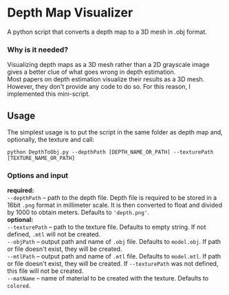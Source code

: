# Depth Map Visualizer
A python script that converts a depth map to a 3D mesh in .obj format.

### Why is it needed?
Visualizing depth maps as a 3D mesh rather than a 2D grayscale image gives a better clue of what goes wrong in depth estimation.   
Most papers on depth estimation visualize their results as a 3D mesh. However, they don't provide any code to do so. For this reason, I implemented this mini-script.


## Usage

The simplest usage is to put the script in the same folder as depth map and, optionally, the texture and call:
```
python DepthToObj.py --depthPath [DEPTH_NAME_OR_PATH] --texturePath [TEXTURE_NAME_OR_PATH]
```

### Options and input
**required:**   
   `--depthPath` – path to the depth file. Depth file is required to be stored in a 16bit `.png` format in millimeter scale. It is then converted to float and divided by 1000 to obtain meters. Defaults to `'depth.png'`.   
**optional:**   
   `--texturePath` – path to the texture file. Defaults to empty string. If not defined, `.mtl` will not be created.   
   `--objPath` – output path and name of `.obj` file. Defaults to `model.obj`. If path or file doesn't exist, they will be created.   
   `--mtlPath` – output path and name of `.mtl` file. Defaults to `model.mtl`. If path or file doesn't exist, they will be created. If `--texturePath` was not defined, this file will not be created.   
   `--matName` – name of material to be created with the texture. Defaults to `colored`.
